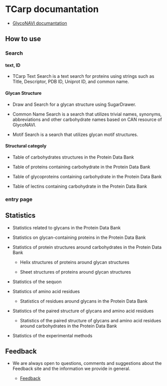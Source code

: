 # TCarp documantation

* [GlycoNAVI documantation](/doc/)


## How to use

### Search

#### text, ID

* TCarp Text Search is a text search for proteins using strings such as Title, Descriptor, PDB ID, Uniprot ID, and common name.



#### Glycan Structure

* Draw and Search for a glycan structure using SugarDrawer.

* Common Name Search is a search that utilizes trivial names, synonyms, abbreviations and other carbohydrate names based on CAN resource of GlycoNAVI.

* Motif Search is a search that utilizes glycan motif structures.



#### Structural categoly

* Table of carbohydrates structures in the Protein Data Bank

* Table of proteins containing carbohydrate in the Protein Data Bank

* Table of glycoproteins containing carbohydrate in the Protein Data Bank

* Table of lectins containing carbohydrate in the Protein Data Bank


### entry page


## Statistics

* Statistics related to glycans in the Protein Data Bank

* Statistics on glycan-containing proteins in the Protein Data Bank

* Statistics of protein structures around carbohydrates in the Protein Data Bank

  * Helix structures of proteins around glycan structures
  
  * Sheet structures of proteins around glycan structures

* Statistics of the sequon

* Statistics of amino acid residues

  * Statistics of residues around glycans in the Protein Data Bank

* Statistics of the paired structure of glycans and amino acid residues

  * Statistics of the paired structure of glycans and amino acid residues around carbohydrates in the Protein Data Bank

* Statistics of the experimental methods









## Feedback

* We are always open to questions, comments and suggestions about the Feedback site and the information we provide in general.
  
  * [Feedback](https://glyconavi.org/Feedback/)


